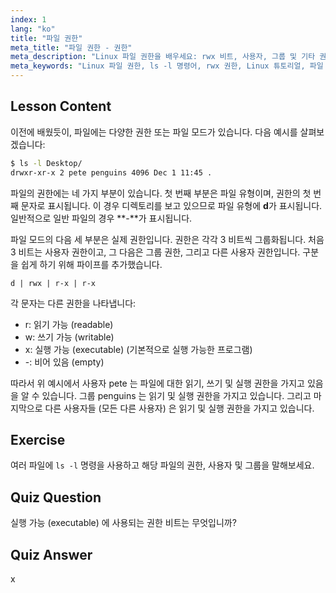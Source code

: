 ```yaml
---
index: 1
lang: "ko"
title: "파일 권한"
meta_title: "파일 권한 - 권한"
meta_description: "Linux 파일 권한을 배우세요: rwx 비트, 사용자, 그룹 및 기타 권한을 이해합니다. 초보자를 위한 `ls -l` 출력 마스터하기. Linux 여정을 시작하세요!"
meta_keywords: "Linux 파일 권한, ls -l 명령어, rwx 권한, Linux 튜토리얼, 파일 모드, 초보자 Linux, Linux 가이드"
---
```


## Lesson Content

이전에 배웠듯이, 파일에는 다양한 권한 또는 파일 모드가 있습니다. 다음 예시를 살펴보겠습니다:

```bash
$ ls -l Desktop/
drwxr-xr-x 2 pete penguins 4096 Dec 1 11:45 .
```

파일의 권한에는 네 가지 부분이 있습니다. 첫 번째 부분은 파일 유형이며, 권한의 첫 번째 문자로 표시됩니다. 이 경우 디렉토리를 보고 있으므로 파일 유형에 **d**가 표시됩니다. 일반적으로 일반 파일의 경우 **-**가 표시됩니다.

파일 모드의 다음 세 부분은 실제 권한입니다. 권한은 각각 3 비트씩 그룹화됩니다. 처음 3 비트는 사용자 권한이고, 그 다음은 그룹 권한, 그리고 다른 사용자 권한입니다. 구분을 쉽게 하기 위해 파이프를 추가했습니다.

```plaintext
d | rwx | r-x | r-x
```

각 문자는 다른 권한을 나타냅니다:

- r: 읽기 가능 (readable)
- w: 쓰기 가능 (writable)
- x: 실행 가능 (executable) (기본적으로 실행 가능한 프로그램)
- -: 비어 있음 (empty)

따라서 위 예시에서 사용자 pete 는 파일에 대한 읽기, 쓰기 및 실행 권한을 가지고 있음을 알 수 있습니다. 그룹 penguins 는 읽기 및 실행 권한을 가지고 있습니다. 그리고 마지막으로 다른 사용자들 (모든 다른 사용자) 은 읽기 및 실행 권한을 가지고 있습니다.

## Exercise

여러 파일에 `ls -l` 명령을 사용하고 해당 파일의 권한, 사용자 및 그룹을 말해보세요.

## Quiz Question

실행 가능 (executable) 에 사용되는 권한 비트는 무엇입니까?

## Quiz Answer

x
